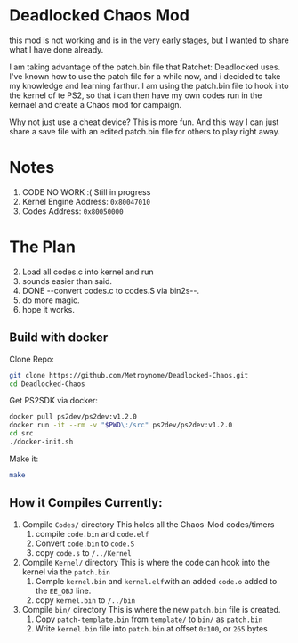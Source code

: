 # Deadlocked Chaos Mod
this mod is not working and is in the very early stages, but I wanted to share what I have done already.

I am taking advantage of the patch.bin file that Ratchet: Deadlocked uses.  I've known how to use the patch file for a while now, and i decided to take my knowledge and learning farthur.  I am using the patch.bin file to hook into the kernel of te PS2, so that i can then have my own codes run in the kernael and create a Chaos mod for campaign.

Why not just use a cheat device?  This is more fun.  And this way I can just share a save file with an edited patch.bin file for others to play right away.

# Notes
 1. CODE NO WORK :(  Still in progress
 2. Kernel Engine Address: `0x80047010`
 3. Codes Address: `0x80050000`

# The Plan
 2. Load all codes.c into kernel and run
 2. sounds easier than said.
 3. DONE --convert codes.c to codes.S via bin2s--.
 4. do more magic.
 5. hope it works.


## Build with docker
Clone Repo:
```sh
git clone https://github.com/Metroynome/Deadlocked-Chaos.git
cd Deadlocked-Chaos
```

Get PS2SDK via docker:
```sh
docker pull ps2dev/ps2dev:v1.2.0
docker run -it --rm -v "$PWD\:/src" ps2dev/ps2dev:v1.2.0
cd src
./docker-init.sh
```

Make it:
```sh
make
```
## How it Compiles Currently:
1. Compile `Codes/` directory
    This holds all the Chaos-Mod codes/timers
    1. compile `code.bin` and `code.elf`
    2. Convert `code.bin` to `code.S`
    3. copy `code.s` to `/../Kernel`
2. Compile `Kernel/` directory
    This is where the code can hook into the kernel via the `patch.bin`
    1. Comple `kernel.bin` and `kernel.elf`with an added `code.o` added to the `EE_OBJ` line. 
    2. copy `kernel.bin` to `/../bin`
3. Compile `bin/` directory
    This is where the new `patch.bin` file is created.
    1. Copy `patch-template.bin` from `template/` to `bin/` as `patch.bin`
    2. Write `kernel.bin` file into `patch.bin` at offset `0x100`, or `265` bytes